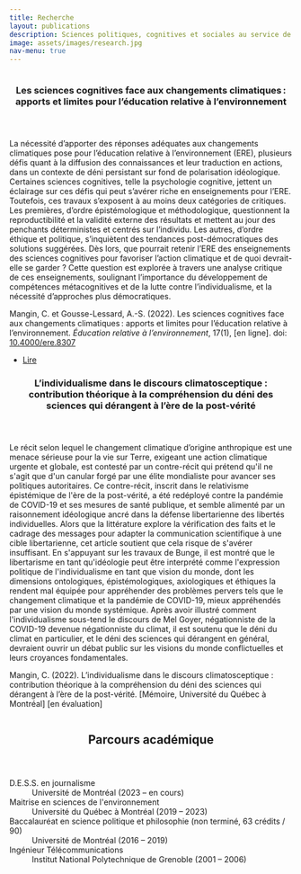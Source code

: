 ```yaml
---
title: Recherche
layout: publications
description: Sciences politiques, cognitives et sociales au service de la compréhension de la post-vérité
image: assets/images/research.jpg
nav-menu: true
---
```


<!-- Main -->
<div id="main">

<!-- Two -->
<section id="two" class="spotlights">
	<section>
		<a href="https://doi.org/10.4000/ere.8307" class="image">
			<picture>
				<source srcset="{% link assets/images/ere.webp %}" type="image/webp">
				<img src="{% link assets/images/ere.jpg %}" alt="" data-position="center center" />
			</picture>
		</a>
		<div class="content">
			<div class="inner">
				<header class="major">
					<h3>Les sciences cognitives face aux changements climatiques : apports et limites pour l’éducation relative à l’environnement</h3>
				</header>
				<p>La nécessité d’apporter des réponses adéquates aux changements climatiques pose pour l’éducation relative à l’environnement (ERE), plusieurs défis quant à la diffusion des connaissances et leur traduction en actions, dans un contexte de déni persistant sur fond de polarisation idéologique. Certaines sciences cognitives, telle la psychologie cognitive, jettent un éclairage sur ces défis qui peut s’avérer riche en enseignements pour l’ERE. Toutefois, ces travaux s’exposent à au moins deux catégories de critiques. Les premières, d’ordre épistémologique et méthodologique, questionnent la reproductibilité et la validité externe des résultats et mettent au jour des penchants déterministes et centrés sur l’individu. Les autres, d’ordre éthique et politique, s’inquiètent des tendances post-démocratiques des solutions suggérées. Dès lors, que pourrait retenir l’ERE des enseignements des sciences cognitives pour favoriser l’action climatique et de quoi devrait-elle se garder ? Cette question est explorée à travers une analyse critique de ces enseignements, soulignant l’importance du développement de compétences métacognitives et de la lutte contre l’individualisme, et la nécessité d’approches plus démocratiques.</p>
				<p>Mangin, C. et Gousse-Lessard, A.-S. (2022). Les sciences cognitives face aux changements climatiques : apports et limites pour l’éducation relative à l’environnement. <i>Éducation relative à l’environnement</i>, 17(1), [en ligne]. doi: <a href="https://doi.org/10.4000/ere.8307">10.4000/ere.8307</a></p>
				<ul class="actions">
					<li><a href="https://doi.org/10.4000/ere.8307" class="button next" target="_blank">Lire</a></li>
				</ul>
			</div>
		</div>
	</section>
</section>

<!-- Three -->
<section id="three" class="spotlights">
	<section>
		<div class="content">
			<div class="inner">
				<header class="major">
					<h3>L’individualisme dans le discours climatosceptique : contribution théorique à la compréhension du déni des sciences qui dérangent à l’ère de la post-vérité</h3>
				</header>
				<p>Le récit selon lequel le changement climatique d’origine anthropique est une menace sérieuse pour la vie sur Terre, exigeant une action climatique urgente et globale, est contesté par un contre-récit qui prétend qu'il ne s'agit que d'un canular forgé par une élite mondialiste pour avancer ses politiques autoritaires. Ce contre-récit, inscrit dans le relativisme épistémique de l'ère de la post-vérité, a été redéployé contre la pandémie de COVID-19 et ses mesures de santé publique, et semble alimenté par un raisonnement idéologique ancré dans la défense libertarienne des libertés individuelles. Alors que la littérature explore la vérification des faits et le cadrage des messages pour adapter la communication scientifique à une cible libertarienne, cet article soutient que cela risque de s'avérer insuffisant. En s'appuyant sur les travaux de Bunge, il est montré que le libertarisme en tant qu'idéologie peut être interprété comme l'expression politique de l'individualisme en tant que vision du monde, dont les dimensions ontologiques, épistémologiques, axiologiques et éthiques la rendent mal équipée pour appréhender des problèmes pervers tels que le changement climatique et la pandémie de COVID-19, mieux appréhendés par une vision du monde systémique. Après avoir illustré comment l'individualisme sous-tend le discours de Mel Goyer, négationniste de la COVID-19 devenue négationniste du climat, il est soutenu que le déni du climat en particulier, et le déni des sciences qui dérangent en général, devraient ouvrir un débat public sur les visions du monde conflictuelles et leurs croyances fondamentales.</p>
				<p>Mangin, C. (2022). L’individualisme dans le discours climatosceptique : contribution théorique à la compréhension du déni des sciences qui dérangent à l’ère de la post-vérité. [Mémoire, Université du Québec à Montréal] [en évaluation]</p>
			</div>
		</div>
		<a href="https://doi.org/10.4000/ere.8307" class="image">
			<picture>
				<source srcset="{% link assets/images/uqam.webp %}" type="image/webp">
				<img src="{% link assets/images/uqam.png %}" alt="" data-position="center center" />
			</picture>
		</a>
	</section>
</section>

<!-- Four -->
<section id="four" class="major">
	<div class="inner">
		<div class="content">
			<div class="inner">
				<header class="major">
					<h2>Parcours académique</h2>
				</header>
				<dl>
					<dt>D.E.S.S. en journalisme</dt>
					<dd>Université de Montréal (2023 – en cours)</dd>
					<dt>Maitrise en sciences de l'environnement</dt>
					<dd>Université du Québec à Montréal (2019 – 2023)</dd>
					<dt>Baccalauréat en science politique et philosophie (non terminé, 63 crédits / 90)</dt>
					<dd>Université de Montréal (2016 – 2019)</dd>
					<dt>Ingénieur Télécommunications</dt>
					<dd>Institut National Polytechnique de Grenoble (2001 – 2006)</dd>
				</dl>
			</div>
		</div>
	</div>
</section>

</div>
